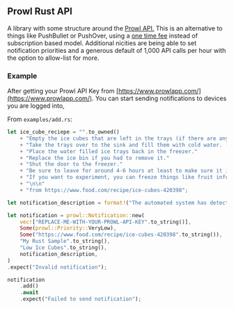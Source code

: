 ## Prowl Rust API
A library with some structure around the [Prowl API.](https://www.prowlapp.com/api.php) This is an alternative to things like PushBullet or PushOver, using a [one time fee](https://apps.apple.com/us/app/prowl-easy-push-notifications/id320876271) instead of subscription based model. Additional nicities are being able to set notification priorities and a generous default of 1,000 API calls per hour with the option to allow-list for more.

### Example
After getting your Prowl API Key from [https://www.prowlapp.com/](https://www.prowlapp.com/). You can start sending notifications to devices you are logged into,

From `examples/add.rs`:
```rust
let ice_cube_reciepe = "".to_owned()
    + "Empty the ice cubes that are left in the trays (if there are any left) into the bin."
    + "Take the trays over to the sink and fill them with cold water. (Hot water will freeze faster and more clear)."
    + "Place the water filled ice trays back in the freezer."
    + "Replace the ice bin if you had to remove it."
    + "Shut the door to the freezer."
    + "Be sure to leave for around 4-6 hours at least to make sure it is frozen."
    + "If you want to experiment, you can freeze things like fruit infused waters or juices."
    + "\n\n"
    + "from https://www.food.com/recipe/ice-cubes-420398";

let notification_description = format!("The automated system has detected low ice cube count. Please order or make more! The reciepe is as follows:\n\n{ice_cube_reciepe}");

let notification = prowl::Notification::new(
    vec!["REPLACE-ME-WITH-YOUR-PROWL-API-KEY".to_string()],
    Some(prowl::Priority::VeryLow),
    Some("https://www.food.com/recipe/ice-cubes-420398".to_string()),
    "My Rust Sample".to_string(),
    "Low Ice Cubes".to_string(),
    notification_description,
)
.expect("Invalid notification");

notification
    .add()
    .await
    .expect("Failed to send notification");
```
